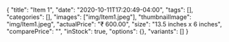 {
    "title": "Item 1",
    "date": "2020-10-11T17:20:49-04:00",
    "tags": [],
    "categories": [],
    "images": ["img/Item1.jpeg"],
    "thumbnailImage": "img/Item1.jpeg",
    "actualPrice": "₹ 600.00",
    "size": "13.5 inches x 6 inches",
    "comparePrice": "",
    "inStock": true,
    "options": {},
    "variants": []
}

